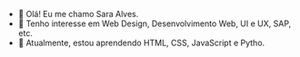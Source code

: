 - 👋 Olá! Eu me chamo Sara Alves.
- 👀 Tenho interesse em Web Design, Desenvolvimento Web, UI e UX, SAP, etc.
- 🌱 Atualmente, estou  aprendendo HTML, CSS, JavaScript e Pytho.
<!-- - 💞️ I’m looking to collaborate on any thing relationated with my interestings.
- 📫 How to reach me: send -->

<!---
saarrr-alves/saarrr-alves is a ✨ special ✨ repository because its `README.md` (this file) appears on your GitHub profile.
You can click the Preview link to take a look at your changes.
--->
